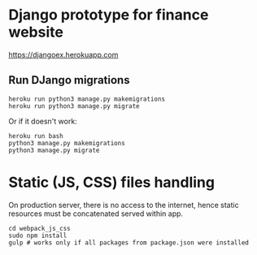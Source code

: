 # Django prototype for finance website

<https://djangoex.herokuapp.com>

## Run DJango migrations

```shell
heroku run python3 manage.py makemigrations
heroku run python3 manage.py migrate
```

Or if it doesn't work:

```shell
heroku run bash
python3 manage.py makemigrations
python3 manage.py migrate
```

# Static (JS, CSS) files handling

On production server, there is no access to the internet, hence static resources must be concatenated served within app.

```shell
cd webpack_js_css
sudo npm install
gulp # works only if all packages from package.json were installed
```
